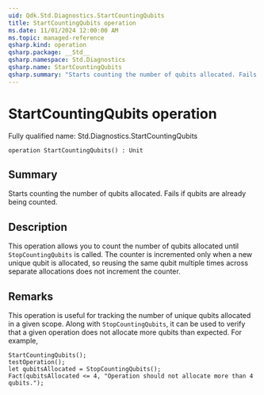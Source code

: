 ```yaml
---
uid: Qdk.Std.Diagnostics.StartCountingQubits
title: StartCountingQubits operation
ms.date: 11/01/2024 12:00:00 AM
ms.topic: managed-reference
qsharp.kind: operation
qsharp.package: __Std__
qsharp.namespace: Std.Diagnostics
qsharp.name: StartCountingQubits
qsharp.summary: "Starts counting the number of qubits allocated. Fails if qubits are already being counted."
---
```


# StartCountingQubits operation

Fully qualified name: Std.Diagnostics.StartCountingQubits

```qsharp
operation StartCountingQubits() : Unit
```

## Summary
Starts counting the number of qubits allocated. Fails if qubits are already being counted.

## Description
This operation allows you to count the number of qubits allocated until `StopCountingQubits` is called.
The counter is incremented only when a new unique qubit is allocated, so reusing the same qubit multiple times
across separate allocations does not increment the counter.

## Remarks
This operation is useful for tracking the number of unique qubits allocated in a given scope. Along with
`StopCountingQubits`, it can be used to verify that a given operation does not allocate more qubits than
expected. For example,
```qsharp
StartCountingQubits();
testOperation();
let qubitsAllocated = StopCountingQubits();
Fact(qubitsAllocated <= 4, "Operation should not allocate more than 4 qubits.");
```
